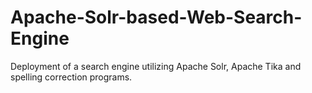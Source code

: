 # Apache-Solr-based-Web-Search-Engine
Deployment of a search engine utilizing Apache Solr, Apache Tika and spelling correction programs.

